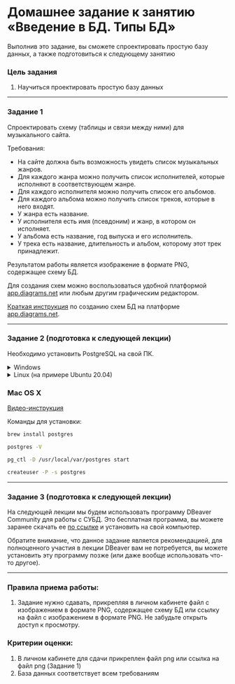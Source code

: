 # Домашнее задание к занятию «Введение в БД. Типы БД»

Выполнив это задание, вы сможете спроектировать простую базу данных, а также подготовиться к следующему занятию

### Цель задания

1. Научиться проектировать простую базу данных

------

### Задание 1

Спроектировать схему (таблицы и связи между ними) для музыкального сайта.

Требования:

- На сайте должна быть возможность увидеть список музыкальных жанров.
- Для каждого жанра можно получить список исполнителей, которые исполняют в соответствующем жанре.
- Для каждого исполнителя можно получить список его альбомов.
- Для каждого альбома можно получить список треков, которые в него входят.
- У жанра есть название.
- У исполнителя есть имя (псевдоним) и жанр, в котором он исполняет.
- У альбома есть название, год выпуска и его исполнитель.
- У трека есть название, длительность и альбом, которому этот трек принадлежит.

Результатом работы является изображение в формате PNG, содержащее схему БД.

Для создания схем можно воспользоваться удобной платформой [app.diagrams.net](https://app.diagrams.net/) или любым другим графическим редактором.

[Краткая инструкция](https://github.com/netology-code/sqlcpp-homeworks/blob/main/common/readme.md) по созданию схем БД на платформе [app.diagrams.net](https://app.diagrams.net/).

------

### Задание 2 (подготовка к следующей лекции)

Необходимо установить PostgreSQL на свой ПК.

<details>

<summary>Windows</summary>

[Видео-инструкция](https://embed.new.video/uyjUq9B3qYo6BbbkzG71Ny)

[Ссылка на PostgreSQL для Windows](https://www.enterprisedb.com/downloads/postgres-postgresql-downloads)

</details>

<details>

<summary>Linux (на примере Ubuntu 20.04)</summary>

[Видео-инструкция](https://embed.new.video/cRQW4Z2YnxZUxzKRLWwnPF)

Команды для установки:

```bash
# PostgreSQL
sudo apt update && sudo apt install postgresql-12

# pgAdmin4
wget --quiet -O - https://www.postgresql.org/media/keys/ACCC4CF8.asc | sudo apt-key add -
echo "deb http://apt.postgresql.org/pub/repos/apt/ `lsb_release -cs`-pgdg main" |sudo tee  /etc/apt/sources.list.d/pgdg.list
sudo apt update && sudo apt install pgadmin4
```

</details>

### Mac OS X

[Видео-инструкция](https://kinescope.io/80f47a42-67a5-4e6e-9dbf-a4cc1ad1e799)

Команды для установки:

```bash
brew install postgres

postgres -V

pg_ctl -D /usr/local/var/postgres start

createuser -P -s postgres
```

------

### Задание 3 (подготовка к следующей лекции)

На следующей лекции мы будем использовать программу DBeaver Community для работы с СУБД. Это бесплатная программа, вы можете заранее скачать ее [по ссылке](https://dbeaver.io/download/) и установить на свой компьютер.

Обратите внимание, что данное задание является рекомендацией, для полноценного участия в лекции DBeaver вам не потребуется, вы можете установить эту программу позже (или даже вообще использовать что-то другое).

------

### Правила приема работы:

1. Задание нужно сдавать, прикрепляя в личном кабинете файл с изображением в формате PNG, содержащее схему БД или ссылку на файл с изображением в формате PNG. Не забудьте открыть доступ к просмотру.

### Критерии оценки:

1. В личном кабинете для сдачи прикреплен файл png или ссылка на файл png (Задание 1)
2. База данных соответствует всем требованиям
